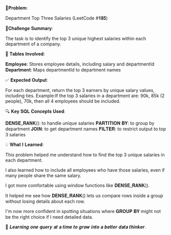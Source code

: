 🎯𝐏𝐫𝐨𝐛𝐥𝐞𝐦: 

Department Top Three Salaries (LeetCode #𝟏𝟖𝟓)

📌𝐂𝐡𝐚𝐥𝐥𝐞𝐧𝐠𝐞 𝐒𝐮𝐦𝐦𝐚𝐫𝐲:

 The task is to identify the top 3 unique highest salaries within each department of a company.

📂 𝐓𝐚𝐛𝐥𝐞𝐬 𝐈𝐧𝐯𝐨𝐥𝐯𝐞𝐝:

𝐄𝐦𝐩𝐥𝐨𝐲𝐞𝐞: Stores employee details, including salary and departmentId
𝐃𝐞𝐩𝐚𝐫𝐭𝐦𝐞𝐧𝐭: Maps departmentId to department names

✅ 𝐄𝐱𝐩𝐞𝐜𝐭𝐞𝐝 𝐎𝐮𝐭𝐩𝐮𝐭:

 For each department, return the top 3 earners by unique salary values, including ties. 
 Example:If the top 3 salaries in a  department are: 90k, 85k (2 people), 70k, then all 4 employees should be included.

🔍 𝐊𝐞𝐲 𝐒𝐐𝐋 𝐂𝐨𝐧𝐜𝐞𝐩𝐭𝐬 𝐔𝐬𝐞𝐝:

𝐃𝐄𝐍𝐒𝐄_𝐑𝐀𝐍𝐊(): to handle unique salaries
𝐏𝐀𝐑𝐓𝐈𝐓𝐈𝐎𝐍 𝐁𝐘: to group by department
𝐉𝐎𝐈𝐍: to get department names
𝐅𝐈𝐋𝐓𝐄𝐑: to restrict output to top 3 salaries

💡 𝐖𝐡𝐚𝐭 𝐈 𝐋𝐞𝐚𝐫𝐧𝐞𝐝:

This problem helped me understand how to find the top 3 unique salaries in each department.

I also learned how to include all employees who have those salaries, even if many people share the same salary.

I got more comfortable using window functions like 𝐃𝐄𝐍𝐒𝐄_𝐑𝐀𝐍𝐊().

It helped me see how 𝐃𝐄𝐍𝐒𝐄_𝐑𝐀𝐍𝐊() lets us compare rows inside a group without losing details about each row.

I'm now more confident in spotting situations where 𝐆𝐑𝐎𝐔𝐏 𝐁𝐘 might not be the right choice if I need detailed data.

🚀 𝑳𝒆𝒂𝒓𝒏𝒊𝒏𝒈 𝒐𝒏𝒆 𝒒𝒖𝒆𝒓𝒚 𝒂𝒕 𝒂 𝒕𝒊𝒎𝒆 𝒕𝒐 𝒈𝒓𝒐𝒘 𝒊𝒏𝒕𝒐 𝒂 𝒃𝒆𝒕𝒕𝒆𝒓 𝒅𝒂𝒕𝒂 𝒕𝒉𝒊𝒏𝒌𝒆𝒓.
